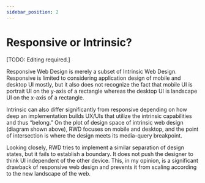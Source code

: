 ```yaml
---
sidebar_position: 2
---
```


# Responsive or Intrinsic?

[TODO: Editing required.]

Responsive Web Design is merely a subset of Intrinsic Web Design. Responsive is limited to considering application design of mobile and desktop UI mostly, but it also does not recognize the fact that mobile UI is portrait UI on the y-axis of a rectangle whereas the desktop UI is landscape UI on the x-axis of a rectangle.

Intrinsic can also differ significantly from responsive depending on how deep an implementation builds UX/UIs that utilize the intrinsic capabilities and thus “belong.” On the plot of design space of intrinsic web design (diagram shown above), RWD focuses on mobile and desktop, and the point of intersection is where the design meets its media-query breakpoint.

Looking closely, RWD tries to implement a similar separation of design states, but it fails to establish a boundary. It does not push the designer to think UI independent of the other device. This, in my opinion, is a significant drawback of responsive web design and prevents it from scaling according to the new landscape of the web.
